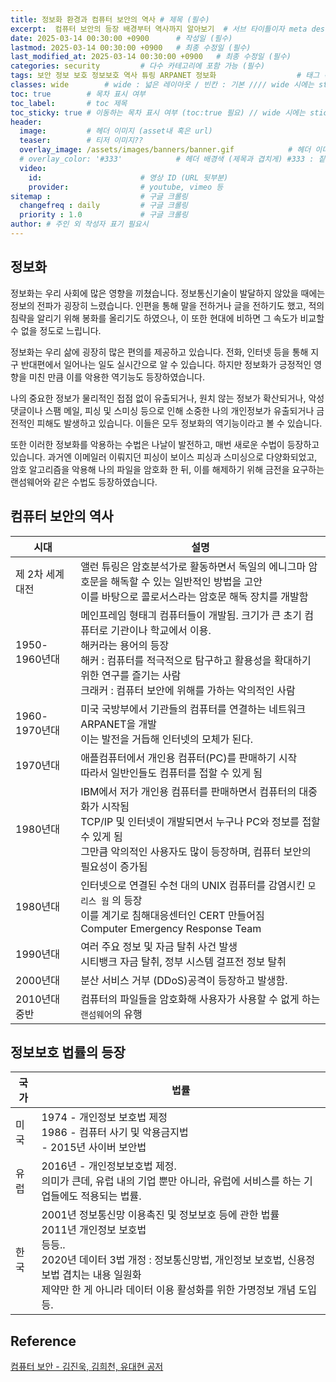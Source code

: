 ```yaml
---
title: 정보화 환경과 컴퓨터 보안의 역사 # 제목 (필수)
excerpt:  컴퓨터 보안의 등장 배경부터 역사까지 알아보기  # 서브 타이틀이자 meta description (필수)
date: 2025-03-14 00:30:00 +0900      # 작성일 (필수)
lastmod: 2025-03-14 00:30:00 +0900   # 최종 수정일 (필수)
last_modified_at: 2025-03-14 00:30:00 +0900   # 최종 수정일 (필수)
categories: security         # 다수 카테고리에 포함 가능 (필수)
tags: 보안 정보 보호 정보보호 역사 튜링 ARPANET 정보화                  # 태그 복수개 가능 (필수)
classes: wide        # wide : 넓은 레이아웃 / 빈칸 : 기본 //// wide 시에는 sticky toc 불가
toc: true        # 목차 표시 여부
toc_label:       # toc 제목
toc_sticky: true # 이동하는 목차 표시 여부 (toc:true 필요) // wide 시에는 sticky toc 불가
header: 
  image:         # 헤더 이미지 (asset내 혹은 url)
  teaser:        # 티저 이미지??
  overlay_image: /assets/images/banners/banner.gif            # 헤더 이미지 (제목과 겹치게)
  # overlay_color: '#333'            # 헤더 배경색 (제목과 겹치게) #333 : 짙은 회색 (필수)
  video:
    id:                      # 영상 ID (URL 뒷부분)
    provider:                # youtube, vimeo 등
sitemap :                    # 구글 크롤링
  changefreq : daily         # 구글 크롤링
  priority : 1.0             # 구글 크롤링
author: # 주인 외 작성자 표기 필요시
---
```

<!--postNo: 20250313_002-->

## 정보화  

정보화는 우리 사회에 많은 영향을 끼쳤습니다. 정보통신기술이 발달하지 않았을 때에는 정보의 전파가 굉장히 느렸습니다. 인편을 통해 말을 전하거나 글을 전하기도 했고, 적의 침략을 알리기 위해 봉화를 올리기도 하였으나, 이 또한 현대에 비하면 그 속도가 비교할 수 없을 정도로 느립니다.  

정보화는 우리 삶에 굉장히 많은 편의를 제공하고 있습니다. 전화, 인터넷 등을 통해 지구 반대편에서 일어나는 일도 실시간으로 알 수 있습니다. 하지만 정보화가 긍정적인 영향을 미친 만큼 이를 악용한 역기능도 등장하였습니다.  

나의 중요한 정보가 물리적인 접점 없이 유출되거나, 원치 않는 정보가 확산되거나, 악성 댓글이나 스팸 메일, 피싱 및 스미싱 등으로 인해 소중한 나의 개인정보가 유출되거나 금전적인 피해도 발생하고 있습니다. 이들은 모두 정보화의 역기능이라고 볼 수 있습니다.  

또한 이러한 정보화를 악용하는 수법은 나날이 발전하고, 매번 새로운 수법이 등장하고 있습니다. 과거엔 이메일러 이뤄지던 피싱이 보이스 피싱과 스미싱으로 다양화되었고, 암호 알고리즘을 악용해 나의 파일을 암호화 한 뒤, 이를 해제하기 위해 금전을 요구하는 랜섬웨어와 같은 수법도 등장하였습니다.  


## 컴퓨터 보안의 역사  

|시대|설명|
|---|---|
|제 2차 세계대전|앨런 튜링은 암호분석가로 활동하면서 독일의 에니그마 암호문을 해독할 수 있는 일반적인 방법을 고안<br>이를 바탕으로 콜로서스라는 암호문 해독 장치를 개발함|
|1950-1960년대|메인프레임 형태긔 컴퓨터들이 개발됨. 크기가 큰 초기 컴퓨터로 기관이나 학교에서 이용.<br>해커라는 용어의 등장<br>해커 : 컴퓨터를 적극적으로 탐구하고 활용성을 확대하기 위한 연구를 즐기는 사람<br>크래커 : 컴퓨터 보안에 위해를 가하는 악의적인 사람|
|1960-1970년대|미국 국방부에서 기관들의 컴퓨터를 연결하는 네트워크 ARPANET을 개발<br>이는 발전을 거듭해 인터넷의 모체가 된다.|
|1970년대|애플컴퓨터에서 개인용 컴퓨터(PC)를 판매하기 시작<br>따라서 일반인들도 컴퓨터를 접할 수 있게 됨|
|1980년대|IBM에서 저가 개인용 컴퓨터를 판매하면서 컴퓨터의 대중화가 시작됨<br>TCP/IP 및 인터넷이 개발되면서 누구나 PC와 정보를 접할 수 있게 됨<br>그만큼 악의적인 사용자도 많이 등장하며, 컴퓨터 보안의 필요성이 증가됨|
|1980년대|인터넷으로 연결된 수천 대의 UNIX 컴퓨터를 감염시킨 `모리스 웜` 의 등장<br>이를 계기로 침해대응센터인 CERT 만들어짐<br>Computer Emergency Response Team|
|1990년대|여러 주요 정보 및 자금 탈취 사건 발생<br>시티뱅크 자금 탈취, 정부 시스템 걸프전 정보 탈취|
|2000년대|분산 서비스 거부 (DDoS)공격이 등장하고 발생함.|
|2010년대 중반|컴퓨터의 파일들을 암호화해 사용자가 사용할 수 없게 하는 `랜섬웨어`의 유행|

## 정보보호 법률의 등장  

|국가|법률|
|---|---|
|미국|1974 - 개인정보 보호법 제정<br>1986 - 컴퓨터 사기 및 악용금지법<br>- 2015년 사이버 보안법|
|유럽|2016년 - 개인정보보호법 제정.<br>의미가 큰데, 유럽 내의 기업 뿐만 아니라, 유럽에 서비스를 하는 기업들에도 적용되는 법률.|
|한국|2001년 정보통신망 이용촉진 및 정보보호 등에 관한 법률<br>2011년 개인정보 보호법<br>등등.. <br>2020년 데이터 3법 개정 : 정보통신망법, 개인정보 보호법, 신용정보법 겹치는 내용 일원화<br>제약만 한 게 아니라 데이터 이용 활성화를 위한 가명정보 개념 도입 등.|


## Reference  

[컴퓨터 보안 - 김진욱, 김희천, 유대현 공저](https://search.shopping.naver.com/book/catalog/37553634631)  